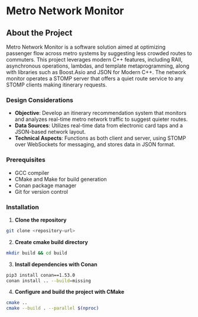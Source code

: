 # Metro Network Monitor

## About the Project
Metro Network Monitor is a software solution aimed at optimizing passenger flow across metro systems by suggesting less crowded routes to commuters. This project leverages modern C++ features, including RAII, asynchronous operations, lambdas, and template metaprogramming, along with libraries such as Boost.Asio and JSON for Modern C++. The network monitor operates a STOMP server that offers a quiet route service to any STOMP clients making itinerary requests.

### Design Considerations

- **Objective**: Develop an itinerary recommendation system that monitors and analyzes real-time metro network traffic to suggest quieter routes.
- **Data Sources**: Utilizes real-time data from electronic card taps and a JSON-based network layout.
- **Technical Aspects**: Functions as both client and server, using STOMP over WebSockets for messaging, and stores data in JSON format.

### Prerequisites

- GCC compiler
- CMake and Make for build generation
- Conan package manager
- Git for version control

### Installation

1. **Clone the repository**

```bash
git clone <repository-url>
```
2. **Create cmake build directory**
```bash
mkdir build && cd build
```
3. **Install dependencies with Conan**
```bash
pip3 install conan==1.53.0
conan install .. --build=missing
```
4. **Configure and build the project with CMake**
```bash
cmake ..
cmake --build . --parallel $(nproc)
```

